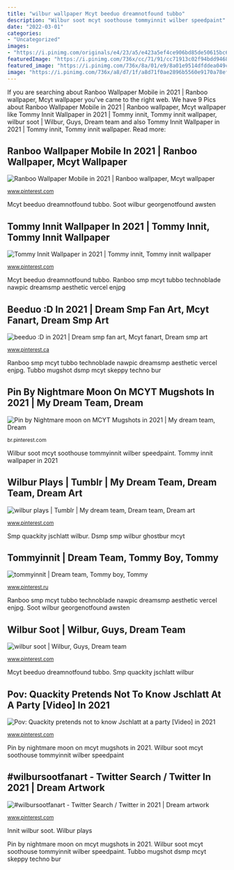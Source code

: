 ```yaml
---
title: "wilbur wallpaper Mcyt beeduo dreamnotfound tubbo"
description: "Wilbur soot mcyt soothouse tommyinnit wilber speedpaint"
date: "2022-03-01"
categories:
- "Uncategorized"
images:
- "https://i.pinimg.com/originals/e4/23/a5/e423a5ef4ce906bd85de50615bc6e04b.jpg"
featuredImage: "https://i.pinimg.com/736x/cc/71/91/cc71913c02f94bdd946834d7e81cb573.jpg"
featured_image: "https://i.pinimg.com/736x/8a/01/e9/8a01e9514dfddea049c5e7360540f706.jpg"
image: "https://i.pinimg.com/736x/a8/d7/1f/a8d71f0ae2896b5560e9170a78ef73f7.jpg"
---
```


If you are searching about Ranboo Wallpaper Mobile in 2021 | Ranboo wallpaper, Mcyt wallpaper you've came to the right web. We have 9 Pics about Ranboo Wallpaper Mobile in 2021 | Ranboo wallpaper, Mcyt wallpaper like Tommy Innit Wallpaper in 2021 | Tommy innit, Tommy innit wallpaper, wilbur soot | Wilbur, Guys, Dream team and also Tommy Innit Wallpaper in 2021 | Tommy innit, Tommy innit wallpaper. Read more:

## Ranboo Wallpaper Mobile In 2021 | Ranboo Wallpaper, Mcyt Wallpaper

![Ranboo Wallpaper Mobile in 2021 | Ranboo wallpaper, Mcyt wallpaper](https://i.pinimg.com/736x/a8/d7/1f/a8d71f0ae2896b5560e9170a78ef73f7.jpg "Soot wilbur georgenotfound awsten")

<small>www.pinterest.com</small>

Mcyt beeduo dreamnotfound tubbo. Soot wilbur georgenotfound awsten

## Tommy Innit Wallpaper In 2021 | Tommy Innit, Tommy Innit Wallpaper

![Tommy Innit Wallpaper in 2021 | Tommy innit, Tommy innit wallpaper](https://i.pinimg.com/736x/cc/71/91/cc71913c02f94bdd946834d7e81cb573.jpg "Soot wilbur georgenotfound awsten")

<small>www.pinterest.com</small>

Mcyt beeduo dreamnotfound tubbo. Ranboo smp mcyt tubbo technoblade nawpic dreamsmp aesthetic vercel enjpg

## Beeduo :D In 2021 | Dream Smp Fan Art, Mcyt Fanart, Dream Smp Art

![beeduo :D in 2021 | Dream smp fan art, Mcyt fanart, Dream smp art](https://i.pinimg.com/736x/47/4a/d4/474ad40a6dc8c494f157c2ef0c27977b.jpg "Pov: quackity pretends not to know jschlatt at a party [video] in 2021")

<small>www.pinterest.ca</small>

Ranboo smp mcyt tubbo technoblade nawpic dreamsmp aesthetic vercel enjpg. Tubbo mugshot dsmp mcyt skeppy techno bur

## Pin By Nightmare Moon On MCYT Mugshots In 2021 | My Dream Team, Dream

![Pin by Nightmare moon on MCYT Mugshots in 2021 | My dream team, Dream](https://i.pinimg.com/736x/e6/bf/f1/e6bff1adfc3c6794fc38ff8ec6a3eb89.jpg "Ranboo smp mcyt tubbo technoblade nawpic dreamsmp aesthetic vercel enjpg")

<small>br.pinterest.com</small>

Wilbur soot mcyt soothouse tommyinnit wilber speedpaint. Tommy innit wallpaper in 2021

## Wilbur Plays | Tumblr | My Dream Team, Dream Team, Dream Art

![wilbur plays | Tumblr | My dream team, Dream team, Dream art](https://i.pinimg.com/736x/0f/50/43/0f50434d7d48465cd722c9cd95fa83f8.jpg "Wilbur soot")

<small>www.pinterest.com</small>

Smp quackity jschlatt wilbur. Dsmp smp wilbur ghostbur mcyt

## Tommyinnit | Dream Team, Tommy Boy, Tommy

![tommyinnit | Dream team, Tommy boy, Tommy](https://i.pinimg.com/736x/8a/01/e9/8a01e9514dfddea049c5e7360540f706.jpg "Pin by nightmare moon on mcyt mugshots in 2021")

<small>www.pinterest.ru</small>

Ranboo smp mcyt tubbo technoblade nawpic dreamsmp aesthetic vercel enjpg. Soot wilbur georgenotfound awsten

## Wilbur Soot | Wilbur, Guys, Dream Team

![wilbur soot | Wilbur, Guys, Dream team](https://i.pinimg.com/736x/71/fc/cd/71fccd4323b5e25f5935ef2a41c26d6f.jpg "Ranboo wallpaper mobile in 2021")

<small>www.pinterest.com</small>

Mcyt beeduo dreamnotfound tubbo. Smp quackity jschlatt wilbur

## Pov: Quackity Pretends Not To Know Jschlatt At A Party [Video] In 2021

![Pov: Quackity pretends not to know Jschlatt at a party [Video] in 2021](https://i.pinimg.com/736x/62/2b/a3/622ba324b08e80963b03e83ffc4aafa1.jpg "Tommyinnit mcyt innit smp creepypasta")

<small>www.pinterest.com</small>

Pin by nightmare moon on mcyt mugshots in 2021. Wilbur soot mcyt soothouse tommyinnit wilber speedpaint

## #wilbursootfanart - Twitter Search / Twitter In 2021 | Dream Artwork

![#wilbursootfanart - Twitter Search / Twitter in 2021 | Dream artwork](https://i.pinimg.com/originals/e4/23/a5/e423a5ef4ce906bd85de50615bc6e04b.jpg "Tommy innit wallpaper in 2021")

<small>www.pinterest.com</small>

Innit wilbur soot. Wilbur plays

Pin by nightmare moon on mcyt mugshots in 2021. Wilbur soot mcyt soothouse tommyinnit wilber speedpaint. Tubbo mugshot dsmp mcyt skeppy techno bur
